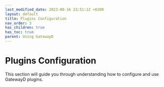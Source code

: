 ```yaml
---
last_modified_date: 2023-08-16 23:51:12 +0200
layout: default
title: Plugins Configuration
nav_order: 3
has_children: true
has_toc: true
parent: Using GatewayD
---
```


# Plugins Configuration

This section will guide you through understanding how to configure and use GatewayD plugins.
